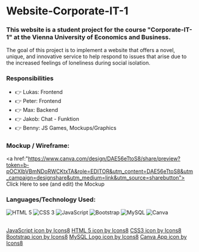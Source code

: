 # Website-Corporate-IT-1
### This website is a student project for the course "Corporate-IT-1" at the Vienna University of Economics and Business.

The goal of this project is to implement a website that offers a novel, unique, and innovative service to help respond to issues that arise due to the increased feelings of loneliness during social isolation.

### Responsibilities
  - :point_right: Lukas: Frontend 
  - :point_right: Peter: Frontend 
  - :point_right: Max: Backend 
  - :point_right: Jakob: Chat - Funktion 
  - :point_right: Benny: JS Games, Mockups/Graphics 

### Mockup / Wireframe:
<a href:"https://www.canva.com/design/DAE56eTtoS8/share/preview?token=b-pOCXIbVBmNDoRWCKtxTA&role=EDITOR&utm_content=DAE56eTtoS8&utm_campaign=designshare&utm_medium=link&utm_source=sharebutton"> Click Here to see (and edit) the Mockup </a> 

### Languages/Technology Used: 
<p float ="left">
<img alt="HTML 5" src="https://img.icons8.com/color/48/000000/html-5--v1.png"/>
<img alt="CSS 3" src="https://img.icons8.com/color/50/000000/css3.png"/> 
<img alt="JavaScript" src="https://img.icons8.com/color/48/000000/javascript--v1.png"/> 
<img alt="Bootstrap" src="https://img.icons8.com/color/48/000000/bootstrap.png"/>
<img alt="MySQL" src="https://img.icons8.com/color/48/000000/mysql-logo.png"/>
<img alt="Canva" src="https://img.icons8.com/cute-clipart/48/000000/canva-app.png"/>
</p>



<br>
<a href="https://icons8.com/icon/108784/javascript">JavaScript icon by Icons8</a>
<a href="https://icons8.com/icon/20909/html-5">HTML 5 icon by Icons8</a>
<a href="https://icons8.com/icon/21278/css3">CSS3 icon by Icons8</a>
<a href="https://icons8.com/icon/84710/bootstrap">Bootstrap icon by Icons8</a>
<a href="https://icons8.com/icon/UFXRpPFebwa2/mysql-logo">MySQL Logo icon by Icons8</a>
<a href="https://icons8.com/icon/HGd2amAYhRGr/canva-app">Canva App icon by Icons8</a>